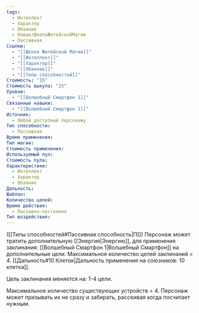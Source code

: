 ```yaml
---
tags:
  - Интеллект
  - Характер
  - Обаяние
  - Навык/ШколаЖитейскойМагии
  - Пассивная
Ссылки:
  - "[[Школа Житейской Магии]]"
  - "[[Интеллект]]"
  - "[[Характер]]"
  - "[[Обаяние]]"
  - "[[Типы способностей]]"
Стоимость: "15"
Стоимость выкупа: "25"
Уровни:
  - "[[Волшебный Смартфон 1]]"
Связанные навыки:
  - "[[Волшебный Смартфон 1]]"
Источник:
  - Любой доступный персонажу
Тип способности:
  - Пассивная
Время применения: 
Тип магии: 
Стоимость применения: 
Используемый пул: 
Стоимость пула: 
Характеристики:
  - Интеллект
  - Характер
  - Обаяние
Дальность: 
Шаблон: 
Количество целей: 
Время действия:
  - Пассивно-постоянно
Тип воздействия:
---
```

([[Типы способностей#Пассивная способность|П]]) Персонаж может тратить дополнительную [[Энергия|Энергию]], для применения заклинания: [[Волшебный Смартфон 1|Волшебный Смартфон]] на дополнительные цели. Максимальное количество целей заклинаний = 4. [[Дальность#10 Клеток|Дальность применения на союзников: 10 клетка]].

Цель заклинания меняется на: 1-4 цели. 

Максимальное количество существующих устройств = 4. Персонаж может призывать их не сразу и забирать, рассеивая когда посчитает нужным. 